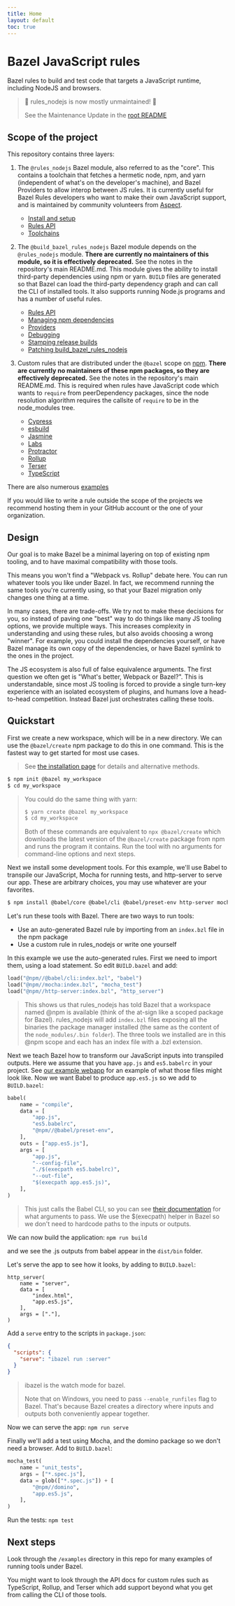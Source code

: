 ```yaml
---
title: Home
layout: default
toc: true
---
```


# Bazel JavaScript rules

Bazel rules to build and test code that targets a JavaScript runtime, including NodeJS and browsers.

> 🚨 rules_nodejs is now mostly unmaintained! 🚨
>
> See the Maintenance Update in the [root README](https://github.com/bazelbuild/rules_nodejs#maintenance-update)

## Scope of the project

This repository contains three layers:

1. The `@rules_nodejs` Bazel module, also referred to as the "core".
This contains a toolchain that fetches a hermetic node, npm, and yarn (independent of what's on the developer's machine),
and Bazel Providers to allow interop between JS rules.
It is currently useful for Bazel Rules developers who want to make their own JavaScript support, and
is maintained by community volunteers from [Aspect](https://aspect.dev).
    - [Install and setup](install.md)
    - [Rules API](Core.md)
    - [Toolchains](Toolchains.md)

2. The `@build_bazel_rules_nodejs` Bazel module depends on the `@rules_nodejs` module.
**There are currently no maintainers of this module, so it is effectively deprecated.**
See the notes in the repository's main README.md.
This module gives the ability to install third-party dependencies using npm or yarn.
`BUILD` files are generated so that Bazel can load the third-party dependency graph and can call the CLI of installed tools.
It also supports running Node.js programs and has a number of useful rules.
    - [Rules API](Built-ins.md)
    - [Managing npm dependencies](dependencies.md)
    - [Providers](Providers.md)
    - [Debugging](debugging.md)
    - [Stamping release builds](stamping.md)
    - [Patching build_bazel_rules_nodejs](changing-rules.md)

3. Custom rules that are distributed under the `@bazel` scope on [npm](http://npmjs.com/~bazel).
    **There are currently no maintainers of these npm packages, so they are effectively deprecated.**
    See the notes in the repository's main README.md.
    This is required when rules have JavaScript code which wants to `require` from peerDependency packages,
    since the node resolution algorithm requires the callsite of `require` to be in the node_modules tree.
    
    - [Cypress](Cypress.md)
    - [esbuild](esbuild.md)
    - [Jasmine](Jasmine.md)
    - [Labs](Labs.md)
    - [Protractor](Protractor.md)
    - [Rollup](Rollup.md)
    - [Terser](Terser.md)
    - [TypeScript](TypeScript.md)

There are also numerous [examples](examples.md)

If you would like to write a rule outside the scope of the projects we recommend hosting them in your GitHub account or the one of your organization.

## Design

Our goal is to make Bazel be a minimal layering on top of existing npm tooling, and to have maximal compatibility with those tools.

This means you won't find a "Webpack vs. Rollup" debate here. You can run whatever tools you like under Bazel. In fact, we recommend running the same tools you're currently using, so that your Bazel migration only changes one thing at a time.

In many cases, there are trade-offs. We try not to make these decisions for you, so instead of paving one "best" way to do things like many JS tooling options, we provide multiple ways. This increases complexity in understanding and using these rules, but also avoids choosing a wrong "winner". For example, you could install the dependencies yourself, or have Bazel manage its own copy of the dependencies, or have Bazel symlink to the ones in the project.

The JS ecosystem is also full of false equivalence arguments. The first question we often get is "What's better, Webpack or Bazel?".
This is understandable, since most JS tooling is forced to provide a single turn-key experience with an isolated ecosystem of plugins, and humans love a head-to-head competition.
Instead Bazel just orchestrates calling these tools.

## Quickstart

First we create a new workspace, which will be in a new directory.
We can use the `@bazel/create` npm package to do this in one command.
This is the fastest way to get started for most use cases.

> See [the installation page](install.html) for details and alternative methods.

```sh
$ npm init @bazel my_workspace
$ cd my_workspace
```

> You could do the same thing with yarn:
> ```sh
> $ yarn create @bazel my_workspace
> $ cd my_workspace
> ```
> Both of these commands are equivalent to `npx @bazel/create` which downloads the latest version of the `@bazel/create` package from npm and runs the program it contains.
> Run the tool with no arguments for command-line options and next steps.

Next we install some development tools.
For this example, we'll use Babel to transpile our JavaScript, Mocha for running tests, and http-server to serve our app.
These are arbitrary choices, you may use whatever are your favorites.  

```sh
$ npm install @babel/core @babel/cli @babel/preset-env http-server mocha domino
```

Let's run these tools with Bazel. There are two ways to run tools:

- Use an auto-generated Bazel rule by importing from an `index.bzl` file in the npm package
- Use a custom rule in rules_nodejs or write one yourself

In this example we use the auto-generated rules.
First we need to import them, using a load statement.
So edit `BUILD.bazel` and add:

```python
load("@npm//@babel/cli:index.bzl", "babel")
load("@npm//mocha:index.bzl", "mocha_test")
load("@npm//http-server:index.bzl", "http_server")
```

> This shows us that rules_nodejs has told Bazel that a workspace named @npm is available
> (think of the at-sign like a scoped package for Bazel).
> rules_nodejs will add `index.bzl` files exposing all the binaries the package manager installed
> (the same as the content of the `node_modules/.bin folder`).
> The three tools we installed are in this @npm scope and each has an index file with a .bzl extension.

Next we teach Bazel how to transform our JavaScript inputs into transpiled outputs.
Here we assume that you have `app.js` and `es5.babelrc` in your project. See [our example webapp](https://github.com/bazelbuild/rules_nodejs/tree/1.4.0/examples/webapp) for an example of what those files might look like.
Now we want Babel to produce `app.es5.js` so we add to `BUILD.bazel`:

```python
babel(
    name = "compile",
    data = [
        "app.js",
        "es5.babelrc",
        "@npm//@babel/preset-env",
    ],
    outs = ["app.es5.js"],
    args = [
        "app.js",
        "--config-file",
        "./$(execpath es5.babelrc)",
        "--out-file",
        "$(execpath app.es5.js)",
    ],
)
```

> This just calls the Babel CLI, so you can see [their documentation](https://babeljs.io/docs/en/babel-cli) for what arguments to pass.
> We use the $(execpath) helper in Bazel so we don't need to hardcode paths to the inputs or outputs.

We can now build the application: `npm run build`

and we see the .js outputs from babel appear in the `dist/bin` folder.

Let's serve the app to see how it looks, by adding to `BUILD.bazel`:

```
http_server(
    name = "server",
    data = [
        "index.html",
        "app.es5.js",
    ],
    args = ["."],
)
```

Add a `serve` entry to the scripts in `package.json`:

```json
{
  "scripts": {
    "serve": "ibazel run :server"
  }
}
```

> ibazel is the watch mode for bazel.
>
> Note that on Windows, you need to pass `--enable_runfiles` flag to Bazel.
> That's because Bazel creates a directory where inputs and outputs both conveniently appear together.

Now we can serve the app: `npm run serve`

Finally we'll add a test using Mocha, and the domino package so we don't need a browser. Add to `BUILD.bazel`:

```python
mocha_test(
    name = "unit_tests",
    args = ["*.spec.js"],
    data = glob(["*.spec.js"]) + [
        "@npm//domino",
        "app.es5.js",
    ],
)
```

Run the tests: `npm test`

## Next steps

Look through the `/examples` directory in this repo for many examples of running tools under Bazel.

You might want to look through the API docs for custom rules such as TypeScript, Rollup, and Terser which add support beyond what you get from calling the CLI of those tools.
